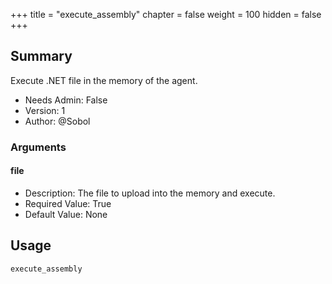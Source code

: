 +++
title = "execute_assembly"
chapter = false
weight = 100
hidden = false
+++

## Summary

Execute .NET file in the memory of the agent.

- Needs Admin: False
- Version: 1
- Author: @Sobol

### Arguments

#### file

- Description: The file to upload into the memory and execute.
- Required Value: True
- Default Value: None

## Usage

```
execute_assembly
```
